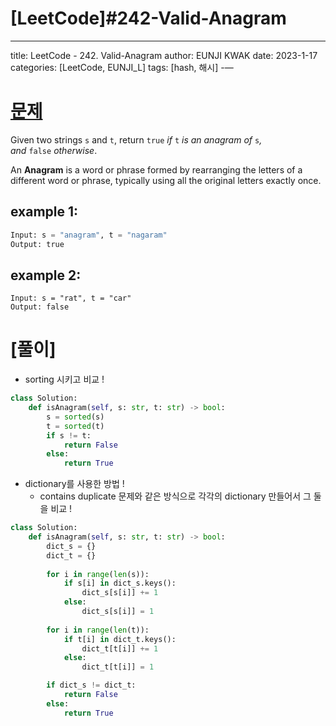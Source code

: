 # [LeetCode]#242-Valid-Anagram

---
title: LeetCode - 242. Valid-Anagram
author: EUNJI KWAK
date: 2023-1-17
categories: [LeetCode, EUNJI_L]
tags: [hash, 해시]
-—

# [문제]([https://leetcode.com/problems/valid-anagram/description/](https://leetcode.com/problems/valid-anagram/description/))

Given two strings `s` and `t`, return `true` *if* `t` *is an anagram of* `s`*, and* `false` *otherwise*.

An **Anagram** is a word or phrase formed by rearranging the letters of a different word or phrase, typically using all the original letters exactly once.

## example 1:

```python
Input: s = "anagram", t = "nagaram"
Output: true
```

## example 2:

```
Input: s = "rat", t = "car"
Output: false
```

# [풀이]

- sorting 시키고 비교 !

```python
class Solution:
    def isAnagram(self, s: str, t: str) -> bool:
        s = sorted(s)
        t = sorted(t)
        if s != t:
            return False
        else:
            return True
```

- dictionary를 사용한 방법 !
    - contains duplicate 문제와 같은 방식으로 각각의 dictionary 만들어서 그 둘을 비교 !

```python
class Solution:
    def isAnagram(self, s: str, t: str) -> bool:
        dict_s = {}
        dict_t = {}
        
        for i in range(len(s)):
            if s[i] in dict_s.keys():
                dict_s[s[i]] += 1
            else:
                dict_s[s[i]] = 1
        
        for i in range(len(t)):
            if t[i] in dict_t.keys():
                dict_t[t[i]] += 1
            else:
                dict_t[t[i]] = 1

        if dict_s != dict_t:
            return False
        else:
            return True
```